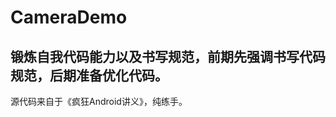 # CameraDemo
锻炼自我代码能力以及书写规范，前期先强调书写代码规范，后期准备优化代码。
-----------------------------------------------------------
源代码来自于《疯狂Android讲义》，纯练手。
